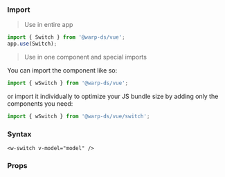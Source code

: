 ### Import

> Use in entire app

```js
import { Switch } from '@warp-ds/vue';
app.use(Switch);
```

> Use in one component and special imports

You can import the component like so:
```js
import { wSwitch } from '@warp-ds/vue';
```

or import it individually to optimize your JS bundle size by adding only the components you need:
```js
import { wSwitch } from '@warp-ds/vue/switch';

```

### Syntax

```vue
<w-switch v-model="model" />
```

### Props

<api-table type=vue component="Switch" />

